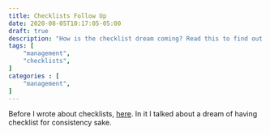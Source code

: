 ```yaml
---
title: Checklists Follow Up
date: 2020-08-05T10:17:05-05:00
draft: true
description: "How is the checklist dream coming? Read this to find out more."
tags: [
    "management",
    "checklists",
]
categories : [
    "management",
]
---
```


Before I wrote about checklists, [here](https://charltonaustin.com/posts/using-checklist-in-software-development/).
In it I talked about a dream of having checklist for consistency sake.


